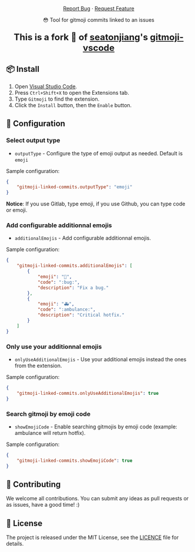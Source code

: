 <p align="center">
    <a href="https://github.com/harastaivan/gitmoji-linked-commits/issues">Report Bug</a>
    ·
    <a href="https://github.com/harastaivan/gitmoji-linked-commits/issues">Request Feature</a>
</p>

<p align="center">😳 Tool for gitmoji commits linked to an issues</p>

<p align="center" style="font-weight: 700; font-size: 1.5rem">This is a fork 🍴 of <a href="https://github.com/seatonjiang">seatonjiang</a>'s <a href="https://github.com/seatonjiang/gitmoji-vscode">gitmoji-vscode</a></p>

## 📦 Install

1. Open [Visual Studio Code](https://code.visualstudio.com/).
2. Press `Ctrl+Shift+X` to open the Extensions tab.
3. Type `Gitmoji` to find the extension.
4. Click the `Install` button, then the `Enable` button.

## 🔨 Configuration

### Select output type

-   `outputType` - Configure the type of emoji output as needed. Default is `emoji`

Sample configuration:

```json
{
    "gitmoji-linked-commits.outputType": "emoji"
}
```

**Notice**: If you use Gitlab, type emoji, if you use Github, you can type code or emoji.

### Add configurable additionnal emojis

-   `additionalEmojis` - Add configurable additionnal emojis.

Sample configuration:

```json
{
    "gitmoji-linked-commits.additionalEmojis": [
        {
            "emoji": "🐛",
            "code": ":bug:",
            "description": "Fix a bug."
        },
        {
            "emoji": "🚑",
            "code": ":ambulance:",
            "description": "Critical hotfix."
        }
    ]
}
```

### Only use your additionnal emojis

-   `onlyUseAdditionalEmojis` - Use your additional emojis instead the ones from the extension.

Sample configuration:

```json
{
    "gitmoji-linked-commits.onlyUseAdditionalEmojis": true
}
```

### Search gitmoji by emoji code

-   `showEmojiCode` - Enable searching gitmojis by emoji code (example: ambulance will return hotfix).

Sample configuration:

```json
{
    "gitmoji-linked-commits.showEmojiCode": true
}
```

## 🤝 Contributing

We welcome all contributions. You can submit any ideas as pull requests or as issues, have a good time! :)

## 📃 License

The project is released under the MIT License, see the [LICENCE](https://github.com/harastaivan/gitmoji-linked-commits/blob/main/LICENSE) file for details.
